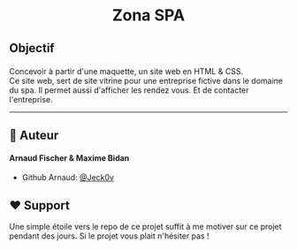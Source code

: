 
# <p align="center">Zona SPA </p>
  

## <p align="left">Objectif</p>
  
Concevoir à partir d'une maquette, un site web en HTML & CSS. <br>
Ce site web, sert de site vitrine pour une entreprise fictive dans le domaine du spa.
Il permet aussi d'afficher les rendez vous. Et de contacter l'entreprise.
  <hr>

## 🙇 Auteur
#### Arnaud Fischer & Maxime Bidan
- Github Arnaud: [@Jeck0v](https://github.com/Jeck0v)

## ❤️ Support  
Une simple étoile vers le repo de ce projet suffit à me motiver sur ce projet pendant des jours. Si le projet vous plait n'hésiter pas !
        
